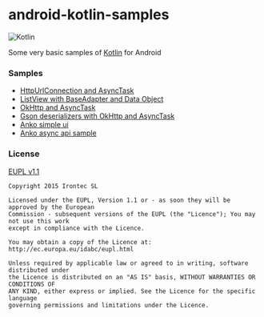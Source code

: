 # android-kotlin-samples

![Kotlin](https://raw.githubusercontent.com/irontec/android-kotlin-samples/master/logo.png)

Some very basic samples of [Kotlin](http://kotlinlang.org/) for Android

### Samples

- [HttpUrlConnection and AsyncTask](https://github.com/irontec/android-kotlin-samples/blob/master/KotlinTest/app/src/main/java/com/irontec/examples/kotlintest/HttpUrlConnectionAsyncActivity.kt)
- [ListView with BaseAdapter and Data Object](https://github.com/irontec/android-kotlin-samples/blob/master/KotlinTest/app/src/main/java/com/irontec/examples/kotlintest/ListviewBaseAdapterDataObjActivity.kt)
- [OkHttp and AsyncTask](https://github.com/irontec/android-kotlin-samples/blob/master/KotlinTest/app/src/main/java/com/irontec/examples/kotlintest/OkHttpAsyncTaskActivity.kt)
- [Gson deserializers with OkHttp and AsyncTask](https://github.com/irontec/android-kotlin-samples/blob/master/KotlinTest/app/src/main/java/com/irontec/examples/kotlintest/GsonDeserializerOkhttpAsyncActivity.kt)
- [Anko simple ui](https://github.com/irontec/android-kotlin-samples/blob/master/KotlinTest/app/src/main/java/com/irontec/examples/kotlintest/AnkoSimpleUiActivity.kt)
- [Anko async api sample](https://github.com/irontec/android-kotlin-samples/blob/master/KotlinTest/app/src/main/java/com/irontec/examples/kotlintest/AnkoAsyncTaskActivity.kt)


### License

[EUPL v1.1](https://github.com/irontec/android-kotlin-samples/blob/master/LICENSE.txt)

```
Copyright 2015 Irontec SL

Licensed under the EUPL, Version 1.1 or - as soon they will be approved by the European
Commission - subsequent versions of the EUPL (the "Licence"); You may not use this work
except in compliance with the Licence.

You may obtain a copy of the Licence at:
http://ec.europa.eu/idabc/eupl.html

Unless required by applicable law or agreed to in writing, software distributed under 
the Licence is distributed on an "AS IS" basis, WITHOUT WARRANTIES OR CONDITIONS OF 
ANY KIND, either express or implied. See the Licence for the specific language 
governing permissions and limitations under the Licence.
```

